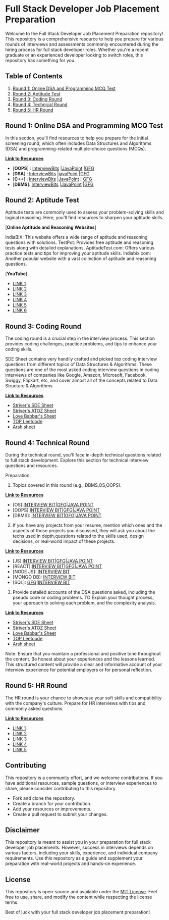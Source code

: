 

# Full Stack Developer Job Placement Preparation

Welcome to the Full Stack Developer Job Placement Preparation repository! This repository is a comprehensive resource to help you prepare for various rounds of interviews and assessments commonly encountered during the hiring process for full stack developer roles. Whether you're a recent graduate or an experienced developer looking to switch roles, this repository has something for you.

## Table of Contents

1. [Round 1: Online DSA and Programming MCQ Test](#round-1-online-dsa-and-programming-mcq-test)
2. [Round 2: Aptitude Test](#round-2-aptitude-test)
3. [Round 3: Coding Round](#round-3-coding-round)
4. [Round 4: Technical Round](#round-4-technical-round)
5. [Round 5: HR Round](#round-5-hr-round)

## Round 1: Online DSA and Programming MCQ Test

In this section, you'll find resources to help you prepare for the initial screening round, which often includes Data Structures and Algorithms (DSA) and programming-related multiple-choice questions (MCQs).

 [**Link to Resources**](/round-1)

- [**OOPS**] :    [InterviewBits](https://www.interviewbit.com/oops-mcq/) |[JavaPoint](https://www.javatpoint.com/oops-mcq) |[GFG](https://www.geeksforgeeks.org/oop-concepts-gq/)
- [**DSA**] :     [InterviewBits](https://www.interviewbit.com/data-structure-mcq/) |[javaPoint](https://www.javatpoint.com/data-structure-mcq) |[GFG](https://www.geeksforgeeks.org/top-50-data-structures-mcqs-with-answers/)
- [**C++**] :    [InterviewBits](https://www.interviewbit.com/cpp-mcq/) |[JavaPoint](https://www.javatpoint.com/cpp-mcq) | [GFG](https://www.geeksforgeeks.org/c-programming-multiple-choice-questions/)
- [**DBMS**]:     [InterviewBits](https://www.interviewbit.com/rdbms-mcq/) |[JavaPoint](https://www.javatpoint.com/dbms-mcq) |[GFG](https://www.geeksforgeeks.org/50-dbms-mcqs-with-answers/)
 
## Round 2: Aptitude Test

Aptitude tests are commonly used to assess your problem-solving skills and logical reasoning. Here, you'll find resources to sharpen your aptitude skills.
 
[**Online Aptitude and Reasoning Websites**]

IndiaBIX: This website offers a wide range of aptitude and reasoning questions with solutions.
TestPot: Provides free aptitude and reasoning tests along with detailed explanations.
AptitudeTest.com: Offers various practice tests and tips for improving your aptitude skills.
Indiabix.com: Another popular website with a vast collection of aptitude and reasoning questions.

 [**YouTube**]
- [LINK 1](https://www.codingninjas.com/studio/guided-paths/aptitude-preparation)
- [LINK 2](https://youtu.be/DBgZYD0Ptlg)
- [LINK 3](https://youtu.be/sXsKi9tVuJg)
- [LINK 4](https://youtu.be/rkzpV11ZUcw)
- [LINK 5](https://youtube.com/playlist?list=PL3JmT-xgOMNy5r3QBTRzv32LFUTXBmKf2)
- [LINK 6](https://youtu.be/0ClOB2fsu94)


## Round 3: Coding Round

The coding round is a crucial step in the interview process. This section provides coding challenges, practice problems, and tips to enhance your coding skills.



  SDE Sheet contains very handily crafted and picked top coding interview questions from different topics of Data Structures & Algorithms. These questions are 
  one of the most asked coding interview questions in coding interviews of companies like Google, Amazon, Microsoft, Facebook, Swiggy, Flipkart, etc, and cover almost all of the concepts related to Data Structure & Algorithms

 [**Link to Resources**](https://takeuforward.org)
- [Striver's SDE Sheet](https://takeuforward.org/interviews/strivers-sde-sheet-top-coding-interview-problems/)
- [Striver's ATOZ Sheet](https://takeuforward.org/interviews/strivers-sde-sheet-top-coding-interview-problems/)
- [Love Babbar's Sheet](https://www.geeksforgeeks.org/dsa-sheet-by-love-babbar/)
- [TOP Leetcode](https://neetcode.io/practice)
- [Arsh sheet](https://docs.google.com/spreadsheets/d/1MGVBJ8HkRbCnU6EQASjJKCqQE8BWng4qgL0n3vCVOxE/edit#gid=0)

## Round 4: Technical Round

During the technical round, you'll face in-depth technical questions related to full stack development. Explore this section for technical interview questions and resources.

Preparation:

1. Topics covered in this round (e.g., DBMS,OS,OOPS).

 [**Link to Resources**](https://www.interviewbit.com/technical-interview-questions/)

  
- [OS]:[INTERVIEW BIT](https://www.interviewbit.com/operating-system-interview-questions/)|[GFG](https://www.geeksforgeeks.org/operating-systems-interview-questions/)|[JAVA POINT](https://www.javatpoint.com/operating-system-interview-questions)
- [OOPS]:[INTERVIEW BIT](https://www.interviewbit.com/oops-interview-questions/)|[GFG](https://www.geeksforgeeks.org/oops-interview-questions/)|[JAVA POINT](https://www.javatpoint.com/oops-interview-questions)
- [DBMS]: [INTERVIEW BIT](https://www.interviewbit.com/dbms-interview-questions/)|[GFG](https://www.geeksforgeeks.org/commonly-asked-dbms-interview-questions/)|[JAVA POINT](https://www.javatpoint.com/dbms-interview-questions)

2. If you have any projects from your resume, mention which ones and the aspects of those projects you discussed, they will ask you about the techs used in depth,questions related to the skills used, design decisions, or real-world impact of these projects.

[**Link to Resources**](RESUME)

- [JS]:[INTERVIEW BIT](https://www.interviewbit.com/javascript-interview-questions/)|[GFG](https://www.geeksforgeeks.org/javascript-interview-questions-and-answers/)|[JAVA POINT](https://www.javatpoint.com/javascript-interview-questions)
- [REACT]:[INTERVIEW BIT](https://www.interviewbit.com/react-interview-questions/)|[GFG](https://www.geeksforgeeks.org/reactjs-interview-questions-and-answers/)|[JAVA POINT](https://www.javatpoint.com/react-interview-questions)
- [NODE JS]: [INTERVIEW BIT](https://www.interviewbit.com/node-js-interview-questions/)
- [MONGO DB]: [INTERVIEW BIT](https://www.interviewbit.com/mongodb-interview-questions/)
- [SQL]: [GFG](https://www.geeksforgeeks.org/sql-interview-questions/)|[INTERVIEW BIT](https://www.interviewbit.com/sql-interview-questions/)

3. Provide detailed accounts of the DSA questions asked, including the pseudo code or coding problems. TO Explain your thought process, your approach to solving each problem, and the complexity analysis.

 [**Link to Resources**](https://takeuforward.org)
- [Striver's SDE Sheet](https://takeuforward.org/interviews/strivers-sde-sheet-top-coding-interview-problems/)
- [Striver's ATOZ Sheet](https://takeuforward.org/interviews/strivers-sde-sheet-top-coding-interview-problems/)
- [Love Babbar's Sheet](https://www.geeksforgeeks.org/dsa-sheet-by-love-babbar/)
- [TOP Leetcode](https://neetcode.io/practice)
- [Arsh sheet](https://docs.google.com/spreadsheets/d/1MGVBJ8HkRbCnU6EQASjJKCqQE8BWng4qgL0n3vCVOxE/edit#gid=0)


Note: Ensure that you maintain a professional and positive tone throughout the content. Be honest about your experiences and the lessons learned. This structured content will provide a clear and informative account of your interview experience for potential employers or for personal reflection.

## Round 5: HR Round

The HR round is your chance to showcase your soft skills and compatibility with the company's culture. Prepare for HR interviews with tips and commonly asked questions.

 [**Link to Resources**](https://www.geeksforgeeks.org/top-10-traditional-hr-interview-questions-and-answers/)
- [LINK 1](https://www.simplilearn.com/hr-interview-questions-answers-article)
- [LINK 2](https://www.interviewbit.com/hr-interview-questions/)
- [LINK 3](https://www.indiabix.com/hr-interview/questions-and-answers/)
- [LINK 4](https://www.javatpoint.com/job-interview-questions)
- [LINK 5](https://www.linkedin.com/advice/0/what-some-common-hr-interview-questions-how-prepare)


## Contributing

This repository is a community effort, and we welcome contributions. If you have additional resources, sample questions, or interview experiences to share, please consider contributing to this repository.

- Fork and clone the repository.
- Create a branch for your contribution.
- Add your resources or improvements.
- Create a pull request to submit your changes.

## Disclaimer

This repository is meant to assist you in your preparation for full stack developer job placements. However, success in interviews depends on various factors, including your skills, experience, and individual company requirements. Use this repository as a guide and supplement your preparation with real-world projects and hands-on experience.

## License

This repository is open-source and available under the [MIT License](LICENSE). Feel free to use, share, and modify the content while respecting the license terms.

Best of luck with your full stack developer job placement preparation!
